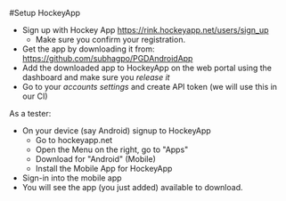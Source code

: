 #Setup HockeyApp

- Sign up with Hockey App https://rink.hockeyapp.net/users/sign_up
    - Make sure you confirm your registration.
- Get the app by downloading it from:  https://github.com/subhagpo/PGDAndroidApp
- Add the downloaded app to HockeyApp on the web portal using the dashboard and make sure you *release it*
- Go to your *accounts settings* and create API token (we will use this in our CI)

As a tester:
- On your device (say Android) signup to HockeyApp
    - Go to hockeyapp.net
    - Open the Menu on the right, go to "Apps"
    - Download for "Android" (Mobile)
    - Install the Mobile App for HockeyApp
- Sign-in into the mobile app 
- You will see the app (you just added) available to download.